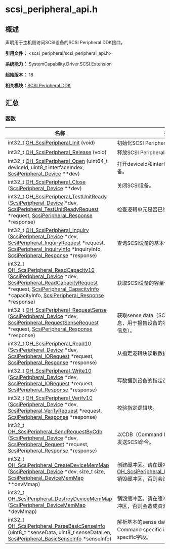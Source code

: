 # scsi_peripheral_api.h


## 概述

声明用于主机侧访问SCSI设备的SCSI Peripheral DDK接口。

**引用文件：** &lt;scsi_peripheral/scsi_peripheral_api.h&gt;

**系统能力：** SystemCapability.Driver.SCSI.Extension

**起始版本：** 18

**相关模块：**[SCSI Peripheral DDK](_s_c_s_i.md)


## 汇总


### 函数

| 名称 | 描述 | 
| -------- | -------- |
| int32_t [OH_ScsiPeripheral_Init](_s_c_s_i.md#oh_scsiperipheral_init) (void) | 初始化SCSI Peripheral DDK。 | 
| int32_t [OH_ScsiPeripheral_Release](_s_c_s_i.md#oh_scsiperipheral_release) (void) | 释放SCSI Peripheral DDK。 | 
| int32_t [OH_ScsiPeripheral_Open](_s_c_s_i.md#oh_scsiperipheral_open) (uint64_t deviceId, uint8_t interfaceIndex, [ScsiPeripheral_Device](_s_c_s_i.md#scsiperipheral_device) \*\*dev) | 打开deviceId和interfaceIndex指定的SCSI设备。 | 
| int32_t [OH_ScsiPeripheral_Close](_s_c_s_i.md#oh_scsiperipheral_close) ([ScsiPeripheral_Device](_s_c_s_i.md#scsiperipheral_device) \*\*dev) | 关闭SCSI设备。 | 
| int32_t [OH_ScsiPeripheral_TestUnitReady](_s_c_s_i.md#oh_scsiperipheral_testunitready) ([ScsiPeripheral_Device](_s_c_s_i.md#scsiperipheral_device) \*dev, [ScsiPeripheral_TestUnitReadyRequest](_scsi_peripheral___test_unit_ready_request.md) \*request, [ScsiPeripheral_Response](_scsi_peripheral___response.md) \*response) | 检查逻辑单元是否已经准备好。 | 
| int32_t [OH_ScsiPeripheral_Inquiry](_s_c_s_i.md#oh_scsiperipheral_inquiry) ([ScsiPeripheral_Device](_s_c_s_i.md#scsiperipheral_device) \*dev, [ScsiPeripheral_InquiryRequest](_scsi_peripheral___inquiry_request.md) \*request, [ScsiPeripheral_InquiryInfo](_scsi_peripheral___inquiry_info.md) \*inquiryInfo, [ScsiPeripheral_Response](_scsi_peripheral___response.md) \*response) | 查询SCSI设备的基本信息。 | 
| int32_t [OH_ScsiPeripheral_ReadCapacity10](_s_c_s_i.md#oh_scsiperipheral_readcapacity10) ([ScsiPeripheral_Device](_s_c_s_i.md#scsiperipheral_device) \*dev, [ScsiPeripheral_ReadCapacityRequest](_scsi_peripheral___read_capacity_request.md) \*request, [ScsiPeripheral_CapacityInfo](_scsi_peripheral___capacity_info.md) \*capacityInfo, [ScsiPeripheral_Response](_scsi_peripheral___response.md) \*response) | 获取SCSI设备的容量信息。 | 
| int32_t [OH_ScsiPeripheral_RequestSense](_s_c_s_i.md#oh_scsiperipheral_requestsense) ([ScsiPeripheral_Device](_s_c_s_i.md#scsiperipheral_device) \*dev, [ScsiPeripheral_RequestSenseRequest](_scsi_peripheral___request_sense_request.md) \*request, [ScsiPeripheral_Response](_scsi_peripheral___response.md) \*response) | 获取sense data（SCSI设备返回给主机的信息，用于报告设备的状态、错误信息以及诊断信息）。 | 
| int32_t [OH_ScsiPeripheral_Read10](_s_c_s_i.md#oh_scsiperipheral_read10) ([ScsiPeripheral_Device](_s_c_s_i.md#scsiperipheral_device) \*dev, [ScsiPeripheral_IORequest](_scsi_peripheral___i_o_request.md) \*request, [ScsiPeripheral_Response](_scsi_peripheral___response.md) \*response) | 从指定逻辑块读取数据。 | 
| int32_t [OH_ScsiPeripheral_Write10](_s_c_s_i.md#oh_scsiperipheral_write10) ([ScsiPeripheral_Device](_s_c_s_i.md#scsiperipheral_device) \*dev, [ScsiPeripheral_IORequest](_scsi_peripheral___i_o_request.md) \*request, [ScsiPeripheral_Response](_scsi_peripheral___response.md) \*response) | 写数据到设备的指定逻辑块。 | 
| int32_t [OH_ScsiPeripheral_Verify10](_s_c_s_i.md#oh_scsiperipheral_verify10) ([ScsiPeripheral_Device](_s_c_s_i.md#scsiperipheral_device) \*dev, [ScsiPeripheral_VerifyRequest](_scsi_peripheral___verify_request.md) \*request, [ScsiPeripheral_Response](_scsi_peripheral___response.md) \*response) | 校验指定逻辑块。 | 
| int32_t [OH_ScsiPeripheral_SendRequestByCdb](_s_c_s_i.md#oh_scsiperipheral_sendrequestbycdb) ([ScsiPeripheral_Device](_s_c_s_i.md#scsiperipheral_device) \*dev, [ScsiPeripheral_Request](_scsi_peripheral___request.md) \*request, [ScsiPeripheral_Response](_scsi_peripheral___response.md) \*response) | 以CDB（Command Descriptor Block）方式发送SCSI命令。 | 
| int32_t [OH_ScsiPeripheral_CreateDeviceMemMap](_s_c_s_i.md#oh_scsiperipheral_createdevicememmap) ([ScsiPeripheral_Device](_s_c_s_i.md#scsiperipheral_device) \*dev, size_t size, [ScsiPeripheral_DeviceMemMap](_scsi_peripheral___device_mem_map.md) \*\*devMmap) | 创建缓冲区。请在缓冲区使用完后，调用[OH_ScsiPeripheral_DestroyDeviceMemMap](_s_c_s_i.md#oh_scsiperipheral_destroydevicememmap)销毁缓冲区，否则会造成资源泄露。 | 
| int32_t [OH_ScsiPeripheral_DestroyDeviceMemMap](_s_c_s_i.md#oh_scsiperipheral_destroydevicememmap) ([ScsiPeripheral_DeviceMemMap](_scsi_peripheral___device_mem_map.md) \*devMmap) | 销毁缓冲区。请在缓冲区使用完后及时销毁缓冲区，否则会造成资源泄露。 | 
| int32_t [OH_ScsiPeripheral_ParseBasicSenseInfo](_s_c_s_i.md#oh_scsiperipheral_parsebasicsenseinfo) (uint8_t \*senseData, uint8_t senseDataLen, [ScsiPeripheral_BasicSenseInfo](_scsi_peripheral___basic_sense_info.md) \*senseInfo) | 解析基本的sense data，包括Information、Command specific information、Sense key specific字段。 | 
